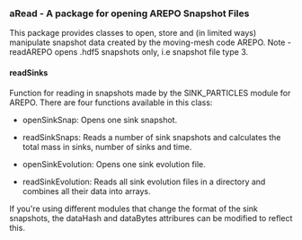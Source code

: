 ### aRead - A package for opening AREPO Snapshot Files

This package provides classes to open, store and (in limited ways) manipulate snapshot data created by the moving-mesh code AREPO. 
Note - readAREPO opens .hdf5 snapshots only, i.e snapshot file type 3. 

#### readSinks

Function for reading in snapshots made by the SINK_PARTICLES module for AREPO. There are four functions available in this class:

- openSinkSnap: Opens one sink snapshot.

- readSinkSnaps: Reads a number of sink snapshots and calculates the total mass in sinks, number of sinks and time.

- openSinkEvolution: Opens one sink evolution file.

- readSinkEvolution: Reads all sink evolution files in a directory and combines all their data into arrays.

If you're using different modules that change the format of the sink snapshots, the dataHash and dataBytes attribures can be modified to reflect this. 